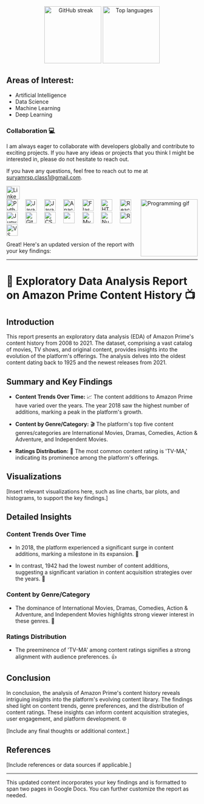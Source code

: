<div align="center">
  
  <img src="https://streak-stats.demolab.com?user=suryamr2002&locale=en&mode=daily&theme=dracula&hide_border=false&border_radius=5" height="150" alt="GitHub streak" />
  <img src="https://github-readme-stats.vercel.app/api/top-langs?username=suryamr2002&locale=en&hide_title=false&layout=compact&card_width=320&langs_count=5&theme=dracula&hide_border=false" height="150" alt="Top languages" />
</div>

<h2 align="left">Areas of Interest:</h2>

- Artificial Intelligence
- Data Science
- Machine Learning
- Deep Learning


<h3>Collaboration 💻</h3>

I am always eager to collaborate with developers globally and contribute to exciting projects. If you have any ideas or projects that you think I might be interested in, please do not hesitate to reach out.

If you have any questions, feel free to reach out to me at suryamrsp.class1@gmail.com.

<div align="left">
  <a href="https://www.linkedin.com/in/surya-m-r/" target="_blank">
    <img src="https://img.shields.io/static/v1?message=LinkedIn&logo=linkedin&label=&color=0077B5&logoColor=white&labelColor=&style=for-the-badge" height="35" alt="LinkedIn" />
  </a>
</div>

<img align="right" height="150" src="https://media.giphy.com/media/LaVp0AyqR5bGsC5Cbm/giphy.gif" alt="Programming gif" />

<div align="left">
  <img src="https://cdn.jsdelivr.net/gh/devicons/devicon/icons/python/python-original.svg" height="30" alt="Python" />
  <img width="12" />
  <img src="https://cdn.jsdelivr.net/gh/devicons/devicon/icons/java/java-original.svg" height="30" alt="Java" />
  <img width="12" />
  <img src="https://cdn.jsdelivr.net/gh/devicons/devicon/icons/javascript/javascript-original.svg" height="30" alt="JavaScript" />
  <img width="12" />
  <img src="https://cdn.jsdelivr.net/gh/devicons/devicon/icons/anaconda/anaconda-original.svg" height="30" alt="Anaconda" />
  <img width="12" />
  <img src="https://cdn.jsdelivr.net/gh/devicons/devicon/icons/flask/flask-original.svg" height="30" alt="Flask" />
  <img width="12" />
  <img src="https://cdn.jsdelivr.net/gh/devicons/devicon/icons/html5/html5-original.svg" height="30" alt="HTML5" />
  <img width="12" />
  <img src="https://cdn.jsdelivr.net/gh/devicons/devicon/icons/react/react-original.svg" height="30" alt="React" />
  <img width="12" />
  <img src="https://cdn.jsdelivr.net/gh/devicons/devicon/icons/jupyter/jupyter-original.svg" height="30" alt="Jupyter" />
  <img width="12" />
  <img src="https://cdn.jsdelivr.net/gh/devicons/devicon/icons/git/git-original.svg" height="30" alt="Git" />
  <img width="12" />
  <img src="https://cdn.jsdelivr.net/gh/devicons/devicon/icons/css3/css3-original.svg" height="30" alt="CSS3" />
  <img width="12" />
  <img src="https://cdn.jsdelivr.net/gh/devicons/devicon/icons/figma/figma-original.svg" height="30" alt "Figma" />
  <img width="12" />
  <img src="https://cdn.jsdelivr.net/gh/devicons/devicon/icons/mysql/mysql-original.svg" height="30" alt="MySQL" />
  <img width="12" />
  <img src="https://cdn.jsdelivr.net/gh/devicons/devicon/icons/numpy/numpy-original.svg" height="30" alt="NumPy" />
  <img width="12" />
  <img src="https://cdn.jsdelivr.net/gh/devicons/devicon/icons/r/r-original.svg" height="30" alt="R" />
  <img width="12" />
  <img src="https://cdn.jsdelivr.net/gh/devicons/devicon/icons/vscode/vscode-original.svg" height="30" alt="VS Code" />
</div>


Great! Here's an updated version of the report with your key findings:

---

# 🚀 Exploratory Data Analysis Report on Amazon Prime Content History 📺

## Introduction

This report presents an exploratory data analysis (EDA) of Amazon Prime's content history from 2008 to 2021. The dataset, comprising a vast catalog of movies, TV shows, and original content, provides insights into the evolution of the platform's offerings. The analysis delves into the oldest content dating back to 1925 and the newest releases from 2021.

## Summary and Key Findings

- **Content Trends Over Time:** 📈 The content additions to Amazon Prime have varied over the years. The year 2018 saw the highest number of additions, marking a peak in the platform's growth.

- **Content by Genre/Category:** 🎬 The platform's top five content genres/categories are International Movies, Dramas, Comedies, Action & Adventure, and Independent Movies.

- **Ratings Distribution:** 📢 The most common content rating is 'TV-MA,' indicating its prominence among the platform's offerings.

## Visualizations

[Insert relevant visualizations here, such as line charts, bar plots, and histograms, to support the key findings.]

## Detailed Insights

### Content Trends Over Time

- In 2018, the platform experienced a significant surge in content additions, marking a milestone in its expansion. 🌱

- In contrast, 1942 had the lowest number of content additions, suggesting a significant variation in content acquisition strategies over the years. 🛑

### Content by Genre/Category

- The dominance of International Movies, Dramas, Comedies, Action & Adventure, and Independent Movies highlights strong viewer interest in these genres. 🌟

### Ratings Distribution

- The preeminence of 'TV-MA' among content ratings signifies a strong alignment with audience preferences. 👍

## Conclusion

In conclusion, the analysis of Amazon Prime's content history reveals intriguing insights into the platform's evolving content library. The findings shed light on content trends, genre preferences, and the distribution of content ratings. These insights can inform content acquisition strategies, user engagement, and platform development. 🌐

[Include any final thoughts or additional context.]

## References

[Include references or data sources if applicable.]

---

This updated content incorporates your key findings and is formatted to span two pages in Google Docs. You can further customize the report as needed.
